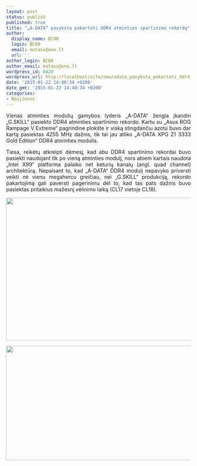 ```yaml
---
layout: post
status: publish
published: true
title: "„A-DATA“ pavyksta pakartoti DDR4 atminties spartinimo rekordą"
author:
  display_name: BC00
  login: BC00
  email: matasx@one.lt
  url: ''
author_login: BC00
author_email: matasx@one.lt
wordpress_id: 8420
wordpress_url: http://localhost/site/new/adata_pavyksta_pakartoti_ddr4_atminties_spartinimo_rekorda/
date: '2015-01-22 14:40:34 +0200'
date_gmt: '2015-01-22 14:40:34 +0200'
categories:
- Naujienos
---
```

<p style="text-align: justify;">
	Vienas atminties modulių gamybos lyderis &bdquo;A-DATA&ldquo; žengia įkandin &bdquo;G.SKILL&ldquo; pasiekto DDR4 atminties spartinimo rekordo. Kartu su &bdquo;Asus ROG Rampage V Extreme&ldquo; pagrindine plok&scaron;te ir viską stingdančiu azotu buvo dar kartą pasiektas 4255 MHz dažnis, tik tai jau atliko &bdquo;A-DATA XPG Z1 3333 Gold Edition&ldquo; DDR4 atminties modulis.</p>
<p style="text-align: justify;">
	Tiesa, reikėtų atkreipti dėmesį, kad abu DDR4 spartinimo rekordai buvo pasiekti naudojant tik po vieną atminties modulį, nors abiem kartais naudota &bdquo;Intel X99&ldquo; platforma palaiko net keturių kanalų (angl. quad channel) architektūrą. Nepaisant to, kad &bdquo;A-DATA&ldquo; DDR4 modulį nepavyko priversti veikti nė vienu megahercu greičiau, nei &bdquo;G.SKILL&ldquo; produkciją, rekordo pakartojimą gali paversti pagerinimu dėl to, kad tas pats dažnis buvo pasiektas pritaikius mažesnį vėlinimo laiką (CL17 vietoje CL18).</p>
<p>
	<a href="http://technews.lt/userfiles/XPGZ1DDR43333GoldEdition.jpg"><img alt="" src="http://technews.lt/userfiles/XPGZ1DDR43333GoldEdition.jpg" style="width: 520px; height: 390px;" /></a></p>
<p>
	<img alt="" src="http://technews.lt/userfiles/XPGZ1DDR43333GoldEditionphoto.jpg" style="width: 520px; height: 312px;" /></p>
